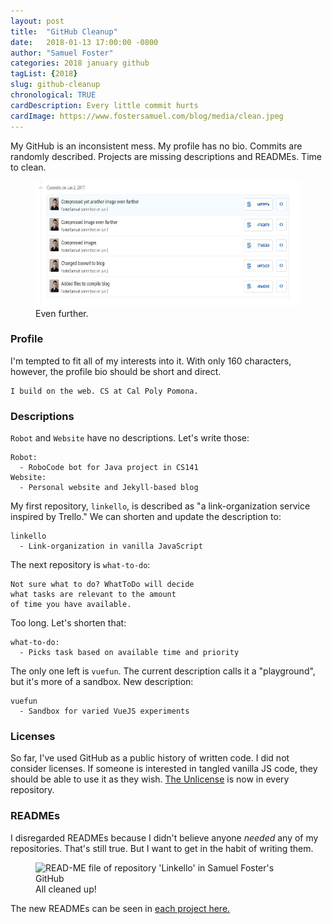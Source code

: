 ```yaml
---
layout: post
title:  "GitHub Cleanup"
date:   2018-01-13 17:00:00 -0800
author: "Samuel Foster"
categories: 2018 january github
tagList: {2018}
slug: github-cleanup
chronological: TRUE
cardDescription: Every little commit hurts
cardImage: https://www.fostersamuel.com/blog/media/clean.jpeg
--- 
```

My GitHub is an inconsistent mess. My profile has no bio. Commits are randomly described. Projects are missing descriptions and READMEs. Time to clean.

<figure class="post-figure">
  <img class="post-figureImage" alt="A selection of commits to project 'website' on FosterSamuel Github account" width="auto" height="200px" src="../media/github_commits.jpg">
  <figcaption class="post-figureCaption">Even further.</figcaption>
</figure>

### Profile 

I'm tempted to fit all of my interests into it. With only 160 characters, however, the profile bio should be short and direct. 

```
I build on the web. CS at Cal Poly Pomona.
```

### Descriptions

```Robot``` and ```Website``` have no descriptions. Let's write those:

```
Robot:
  - RoboCode bot for Java project in CS141
Website:
  - Personal website and Jekyll-based blog
```

My first repository, ```linkello```, is described as "a link-organization service inspired by Trello." We can shorten and update the description to:

```
linkello
  - Link-organization in vanilla JavaScript
```

The next repository is ```what-to-do```:

```
Not sure what to do? WhatToDo will decide 
what tasks are relevant to the amount 
of time you have available.
```

Too long. Let's shorten that:

```
what-to-do:
  - Picks task based on available time and priority
```

The only one left is ```vuefun```. The current description calls it a "playground", but it's more of a sandbox. New description:

```
vuefun
  - Sandbox for varied VueJS experiments
```

### Licenses

So far, I've used GitHub as a public history of written code. I did not consider licenses. If someone is interested in tangled vanilla JS code, they should be able to use it as they wish. <a target="_blank" class="post-writtenLink" href="https://choosealicense.com/licenses/unlicense/">The Unlicense</a> is now in every repository.

### READMEs

I disregarded READMEs because I didn't believe anyone *needed* any of my repositories. That's still true. But I want to get in the habit of writing them.

<figure class="post-figure">
	<img class="post-figureImage" alt="READ-ME file of repository 'Linkello' in Samuel Foster's GitHub" width="auto" height="200px" src="../media/linkellos_readme.jpg">
	<figcaption class="post-figureCaption">All cleaned up!</figcaption>
</figure>


The new READMEs can be seen in <a target="_blank" class="post-writtenLink" href="https://www.github.com/fostersamuel">each project here.</a>